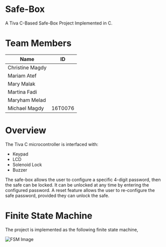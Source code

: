 # Safe-Box
A Tiva C-Based Safe-Box Project Implemented in C.

# Team Members

Name | ID
------------ | -------------
Christine Magdy | 
Mariam Atef | 
Mary Malak | 
Martina Fadi |
Maryham Melad | 
Michael Magdy | 16T0076


# Overview
The Tiva C microcontroller is interfaced with:
      
* Keypad
* LCD
* Solenoid Lock
* Buzzer

The safe-box allows the user to configure a specific 4-digit password, then the safe can be locked. It can be unlocked at any time by entering the configured password. A reset feature allows the user to re-configure the safe password, provided they can unlock the safe.

# Finite State Machine
The project is implemented as the following finite state machine,

![FSM Image](https://github.com/Michael-M-Mike/Tiva-C-Safe-Box/blob/master/state%20machine.png)
